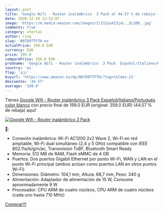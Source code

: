```yaml
---
layout: post
title: 'Google Wifi - Router inalámbrico  3 Pack al 44.57 % de rebaja'
date: 2020-12-29 12:52:07
image: 'https://m.media-amazon.com/images/I/212yuX23jeL._SL200_.jpg'
comments: true
category: ofertas
author: ring
slug: 'B07D9TTFTH-es'
actualPrice: 199.0 EUR
currency: EUR
price: 199.0
comparePrice: 359.0 EUR
prodname: 'Google Wifi - Router inalámbrico  3 Pack  Español/Italiano/Portugués   color blanco'
country: 'es'
flag: '🇪🇸'
buyurl: 'https://www.amazon.es/dp/B07D9TTFTH/?tag=tolees-21'
descuento: '44.57'
average: '199.0'
---
```


Tienes [Google Wifi - Router inalámbrico  3 Pack  Español/Italiano/Portugués   color blanco](https://www.amazon.es/dp/B07D9TTFTH/?tag=tolees-21) con precio final de  199.0 EUR (original: 359.0 EUR) (44.57 %  de rebaja) aqui!

[![Google Wifi - Router inalámbrico  3 Pack](https://m.media-amazon.com/images/I/212yuX23jeL._SL200_.jpg)](https://www.amazon.es/dp/B07D9TTFTH/?tag=tolees-21)

🔎:

- Conexión inalámbrica: Wi-Fi AC1200 2x2 Wave 2, Wi-Fi en red ampliable, Wi-Fi dual simultáneo (2,4 y 5 GHz) compatible con IEEE 802.11a/b/g/n/ac, Transmisión TxBF, Bluetooth Smart Ready
- Memoria: 512 MB de RAM, Flash eMMC de 4 GB
- Puertos: Dos puertos Gigabit Ethernet por punto Wi-Fi, WAN y LAN en el punto Wi-Fi principal (ambos actúan como puertos LAN en otros puntos Wi-Fi)
- Dimensiones: Diámetro: 104,1 mm, Altura: 68,7 mm, Peso: 340 g
- Alimentación: Adaptador de alimentación de 15 W, Consume aproximadamente 9 W
- Procesador: CPU ARM de cuatro núcleos, CPU ARM de cuatro núcleos (cada uno hasta 710 MHz)

[Comprar!!!](https://www.amazon.es/dp/B07D9TTFTH/?tag=tolees-21)
